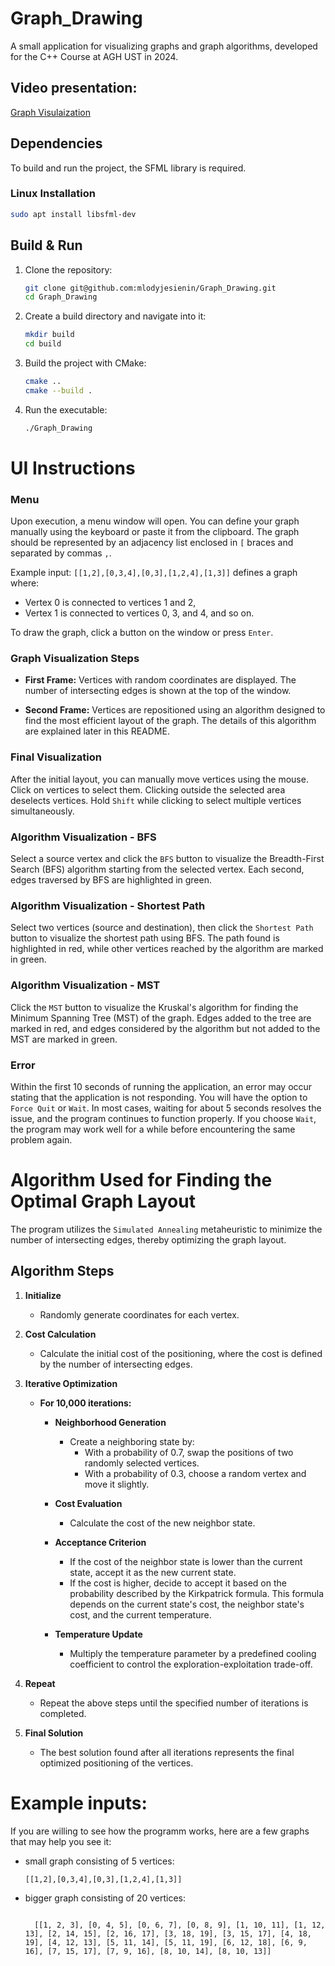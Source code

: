

# Graph_Drawing

A small application for visualizing graphs and graph algorithms, developed for the C++ Course at AGH UST in 2024.

## Video presentation: 
[Graph Visulaization](https://github.com/mlodyjesienin/Graph_Drawing/blob/main/graph_drawing_showcase.mp4)

## Dependencies

To build and run the project, the SFML library is required.

### Linux Installation

```bash
sudo apt install libsfml-dev
```

## Build & Run

1. Clone the repository:

    ```bash
    git clone git@github.com:mlodyjesienin/Graph_Drawing.git
    cd Graph_Drawing
    ```

2. Create a build directory and navigate into it:

    ```bash
    mkdir build
    cd build
    ```

3. Build the project with CMake:

    ```bash
    cmake ..
    cmake --build .
    ```

4. Run the executable:

    ```bash
    ./Graph_Drawing
    ```

# UI Instructions

### Menu

Upon execution, a menu window will open. You can define your graph manually using the keyboard or paste it from the clipboard. The graph should be represented by an adjacency list enclosed in `[` braces and separated by commas `,`.

Example input: `[[1,2],[0,3,4],[0,3],[1,2,4],[1,3]]` defines a graph where:
- Vertex 0 is connected to vertices 1 and 2,
- Vertex 1 is connected to vertices 0, 3, and 4, and so on.

To draw the graph, click a button on the window or press `Enter`.

### Graph Visualization Steps

- **First Frame:** Vertices with random coordinates are displayed. The number of intersecting edges is shown at the top of the window.
  
- **Second Frame:** Vertices are repositioned using an algorithm designed to find the most efficient layout of the graph. The details of this algorithm are explained later in this README.

### Final Visualization

After the initial layout, you can manually move vertices using the mouse. Click on vertices to select them. Clicking outside the selected area deselects vertices. Hold `Shift` while clicking to select multiple vertices simultaneously.

### Algorithm Visualization - BFS

Select a source vertex and click the `BFS` button to visualize the Breadth-First Search (BFS) algorithm starting from the selected vertex. Each second, edges traversed by BFS are highlighted in green.

### Algorithm Visualization - Shortest Path

Select two vertices (source and destination), then click the `Shortest Path` button to visualize the shortest path using BFS. The path found is highlighted in red, while other vertices reached by the algorithm are marked in green.

### Algorithm Visualization - MST

Click the `MST` button to visualize the Kruskal's algorithm for finding the Minimum Spanning Tree (MST) of the graph. Edges added to the tree are marked in red, and edges considered by the algorithm but not added to the MST are marked in green.

### Error

Within the first 10 seconds of running the application, an error may occur stating that the application is not responding. You will have the option to `Force Quit` or `Wait`. In most cases, waiting for about 5 seconds resolves the issue, and the program continues to function properly. If you choose `Wait`, the program may work well for a while before encountering the same problem again.


# Algorithm Used for Finding the Optimal Graph Layout

The program utilizes the `Simulated Annealing` metaheuristic to minimize the number of intersecting edges, thereby optimizing the graph layout.

## Algorithm Steps

1. **Initialize**
   - Randomly generate coordinates for each vertex.

2. **Cost Calculation**
   - Calculate the initial cost of the positioning, where the cost is defined by the number of intersecting edges.

3. **Iterative Optimization**
   - **For 10,000 iterations:**
     - **Neighborhood Generation**
       - Create a neighboring state by:
         - With a probability of 0.7, swap the positions of two randomly selected vertices.
         - With a probability of 0.3, choose a random vertex and move it slightly.
     
     - **Cost Evaluation**
       - Calculate the cost of the new neighbor state.
     
     - **Acceptance Criterion**
       - If the cost of the neighbor state is lower than the current state, accept it as the new current state.
       - If the cost is higher, decide to accept it based on the probability described by the Kirkpatrick formula. This formula depends on the current state's cost, the neighbor state's cost, and the current temperature.
     
     - **Temperature Update**
       - Multiply the temperature parameter by a predefined cooling coefficient to control the exploration-exploitation trade-off.
   
4. **Repeat**
   - Repeat the above steps until the specified number of iterations is completed.

5. **Final Solution**
   - The best solution found after all iterations represents the final optimized positioning of the vertices.
# Example inputs:
If you are willing to see how the programm works, here are a few graphs that may help you see it:
- small graph consisting of 5 vertices:
    ```
    [[1,2],[0,3,4],[0,3],[1,2,4],[1,3]] 
    ```
- bigger graph consisting of 20 vertices:
  ```

    [[1, 2, 3], [0, 4, 5], [0, 6, 7], [0, 8, 9], [1, 10, 11], [1, 12, 13], [2, 14, 15], [2, 16, 17], [3, 18, 19], [3, 15, 17], [4, 18, 19], [4, 12, 13], [5, 11, 14], [5, 11, 19], [6, 12, 18], [6, 9, 16], [7, 15, 17], [7, 9, 16], [8, 10, 14], [8, 10, 13]]
  ```




